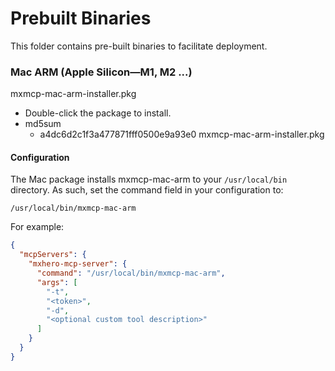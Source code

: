 # Prebuilt Binaries

This folder contains pre-built binaries to facilitate deployment.

### Mac ARM (Apple Silicon—M1, M2 ...) 

mxmcp-mac-arm-installer.pkg

* Double-click the package to install.
* md5sum
  * a4dc6d2c1f3a477871fff0500e9a93e0  mxmcp-mac-arm-installer.pkg

#### Configuration

The Mac package installs mxmcp-mac-arm to your `/usr/local/bin` directory. As such, set the command field in your configuration to:

`/usr/local/bin/mxmcp-mac-arm`

For example:

```json
{
  "mcpServers": {
    "mxhero-mcp-server": {
      "command": "/usr/local/bin/mxmcp-mac-arm",
      "args": [
        "-t",
        "<token>",
        "-d",
        "<optional custom tool description>"
      ]
    }
  }
}
```